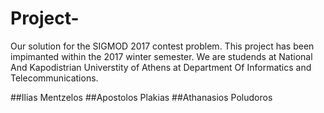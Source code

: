 # Project-
Our solution for the SIGMOD 2017 contest problem. This project has been impimanted within the 2017 winter semester.
We are studends at National And Kapodistrian Universtity of Athens at Department Of Informatics and Telecommunications.

##Ilias Mentzelos
##Apostolos Plakias
##Athanasios Poludoros
